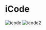 # iCode
![icode](https://user-images.githubusercontent.com/33030614/122678320-f4479980-d203-11eb-90f9-39267e20edef.jpg)
![icode2](https://user-images.githubusercontent.com/33030614/122678323-fad61100-d203-11eb-98f5-878d7c3c542a.jpg)
